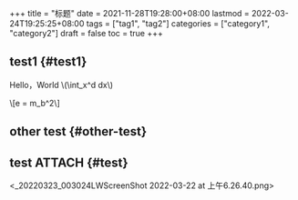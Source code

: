 +++
title = "标题"
date = 2021-11-28T19:28:00+08:00
lastmod = 2022-03-24T19:25:25+08:00
tags = ["tag1", "tag2"]
categories = ["category1", "category2"]
draft = false
toc = true
+++

## test1 {#test1}

Hello，World \\(\int\_x^d dx\\)

\\[e = m\_b^2\\]


## other test {#other-test}


## test <span class="tag"><span class="ATTACH">ATTACH</span></span> {#test}

<_20220323_003024LWScreenShot 2022-03-22 at 上午6.26.40.png>
